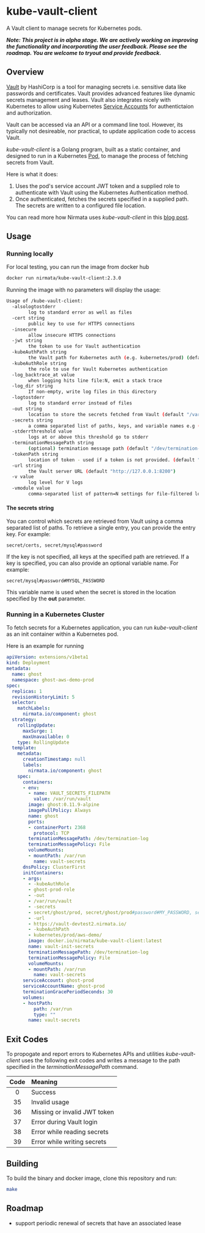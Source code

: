 # kube-vault-client

A Vault client to manage secrets for Kubernetes pods.

***Note: This project is in alpha stage. We are actively working on improving the functionality and incorporating the user feedback. Please see the roadmap. You are welcome to tryout and provide feedback.***

## Overview

[Vault](https://www.vaultproject.io/) by HashiCorp is a tool for managing secrets i.e. sensitive data like passwords and certificates. Vault provides advanced features like dynamic secrets management and leases. 
Vault also integrates nicely with Kubernetes to allow using Kubernetes [Service Accounts](https://kubernetes.io/docs/reference/access-authn-authz/service-accounts-admin/) for authentictaion and authorization. 

Vault can be accessed via an API or a command line tool. However, its typically not desireable, nor 
practical, to update application code to access Vault. 

*kube-vault-client* is a Golang program, built as a static container, and designed to run in a Kubernetes [Pod](https://kubernetes.io/docs/concepts/workloads/pods/pod-overview/), to manage the process of fetching secrets from Vault. 

Here is what it does:
1. Uses the pod's service account JWT token and a supplied role to authenticate with Vault using the Kubernetes Authentication method.
2. Once authenticated, fetches the secrets specified in a supplied path. The secrets are written to a configured file location.

You can read more how Nirmata uses *kube-vault-client* in this [blog post](https://www.nirmata.com/2018/12/19/managing-kubernetes-secrets-with-hashicorp-vault-and-nirmata/).


## Usage

### Running locally

For local testing, you can run the image from docker hub

````bash
docker run nirmata/kube-vault-client:2.3.0
````

Running the image with no parameters will display the usage:

````bash
Usage of /kube-vault-client:
  -alsologtostderr
        log to standard error as well as files
  -cert string
        public key to use for HTTPS connections
  -insecure
        allow insecure HTTPS connections
  -jwt string
        the token to use for Vault authentication
  -kubeAuthPath string
        the Vault path for Kubernetes auth (e.g. kubernetes/prod) (default "kubernetes")
  -kubeAuthRole string
        the role to use for Vault Kubernetes authentication
  -log_backtrace_at value
        when logging hits line file:N, emit a stack trace
  -log_dir string
        If non-empty, write log files in this directory
  -logtostderr
        log to standard error instead of files
  -out string
        location to store the secrets fetched from Vault (default "/var/run/secrets/vault")
  -secrets string
        a comma separated list of paths, keys, and variable names e.g (/secret/s1#k1#name, /secret/s1#k2#name, /secret/s2#k5#name
  -stderrthreshold value
        logs at or above this threshold go to stderr
  -terminationMessagePath string
        (optional) termination message path (default "/dev/termination-log")
  -tokenPath string
        location of token - used if a token is not provided. (default "/var/run/secrets/kubernetes.io/serviceaccount/token")
  -url string
        the Vault server URL (default "http://127.0.0.1:8200")
  -v value
        log level for V logs
  -vmodule value
        comma-separated list of pattern=N settings for file-filtered logging
````

#### The secrets string

You can control which secrets are retrieved from Vault using a comma separated list of paths. To retrieve a single entry, you can provide the entry key. For example:

````
secret/certs, secret/mysql#password
````

If the key is not specified, all keys at the specified path are retrieved. If a key is specified, you can also provide an optional variable name. For example:

````
secret/mysql#password#MYSQL_PASSWORD
````

This variable name is used when the secret is stored in the location specified by the **out** parameter. 

### Running in a Kubernetes Cluster

To fetch secrets for a Kubernetes application, you can run *kube-vault-client* as an init container within a Kubernetes pod.

Here is an example for running 

````yaml
apiVersion: extensions/v1beta1
kind: Deployment
metadata:
  name: ghost
  namespace: ghost-aws-demo-prod
spec:
  replicas: 1
  revisionHistoryLimit: 5
  selector:
    matchLabels:
      nirmata.io/component: ghost
  strategy:
    rollingUpdate:
      maxSurge: 1
      maxUnavailable: 0
    type: RollingUpdate
  template:
    metadata:
      creationTimestamp: null
      labels:
        nirmata.io/component: ghost
    spec:
      containers:
      - env:
        - name: VAULT_SECRETS_FILEPATH
          value: /var/run/vault
        image: ghost:0.11.9-alpine
        imagePullPolicy: Always
        name: ghost
        ports:
        - containerPort: 2368
          protocol: TCP
        terminationMessagePath: /dev/termination-log
        terminationMessagePolicy: File
        volumeMounts:
        - mountPath: /var/run
          name: vault-secrets
      dnsPolicy: ClusterFirst
      initContainers:
      - args:
        - -kubeAuthRole
        - ghost-prod-role
        - -out
        - /var/run/vault
        - -secrets
        - secret/ghost/prod, secret/ghost/prod#password#MY_PASSWORD, secret/ghost/prod#token#MY_TOKEN
        - -url
        - https://vault-devtest2.nirmata.io/
        - -kubeAuthPath
        - kubernetes/prod/aws-demo/
        image: docker.io/nirmata/kube-vault-client:latest
        name: vault-init-secrets
        terminationMessagePath: /dev/termination-log
        terminationMessagePolicy: File
        volumeMounts:
        - mountPath: /var/run
          name: vault-secrets
      serviceAccount: ghost-prod
      serviceAccountName: ghost-prod
      terminationGracePeriodSeconds: 30
      volumes:
      - hostPath:
          path: /var/run
          type: ""
        name: vault-secrets
````

## Exit Codes

To propogate and report errors to Kubernetes APIs and utilities *kube-vault-client* uses the following exit codes and writes a message to the path specified in the *terminationMessagePath* command.

| Code  | Meaning                      |
| :---: | :---                         |
| 0     | Success                      |
| 35    | Invalid usage                |
| 36    | Missing or invalid JWT token |
| 37    | Error during Vault login     |
| 38    | Error while reading secrets  |
| 39    | Error while writing secrets  |


## Building

To build the binary and docker image, clone this repository and run:

````bash
make 
````

## Roadmap

- support periodic renewal of secrets that have an associated lease



